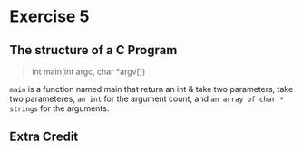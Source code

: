# Exercise 5
## The structure of a C Program

> int main(int argc, char *argv[])

`main` is a function named main that return an int & take two parameters, 
take two parameteres, `an int` for the argument count, 
and `an array of char * strings` for the arguments.

## Extra Credit
